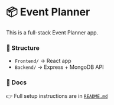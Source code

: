 # 📦 Event Planner

This is a full-stack Event Planner app.

### 🧭 Structure

- `Frontend/` → React app
- `Backend/` → Express + MongoDB API

### 📖 Docs

👉 Full setup instructions are in [`README.md`](README.md)
